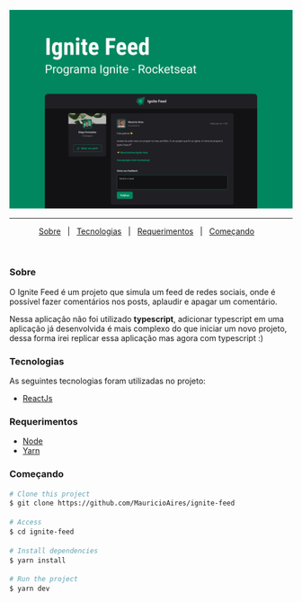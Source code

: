 <p align="center">
<img src="ignite-feed.png">
</p>

---

<p align="center">
  <a href="#sobre">Sobre</a> &#xa0; | &#xa0; 
  <a href="#tecnologias">Tecnologias</a> &#xa0; | &#xa0;
  <a href="#requerimentos">Requerimentos</a> &#xa0; | &#xa0;
  <a href="#começando">Começando</a> &#xa0; &#xa0; 
</p>

<br>

### Sobre

O Ignite Feed é um projeto que simula um feed de redes sociais, onde é possível fazer comentários nos posts, aplaudir e apagar um comentário.

Nessa aplicação não foi utilizado **typescript**, adicionar typescript em uma aplicação já desenvolvida é mais complexo do que iniciar um novo projeto, dessa forma irei replicar essa aplicação mas agora com typescript :)

### Tecnologias

As seguintes tecnologias foram utilizadas no projeto:

- [ReactJs](https://reactjs.org/)

### Requerimentos

- [Node](https://nodejs.org/en/)
- [Yarn](https://yarnpkg.com/lang/en/)

### Começando

```bash
# Clone this project
$ git clone https://github.com/MauricioAires/ignite-feed

# Access
$ cd ignite-feed

# Install dependencies
$ yarn install

# Run the project
$ yarn dev
```
